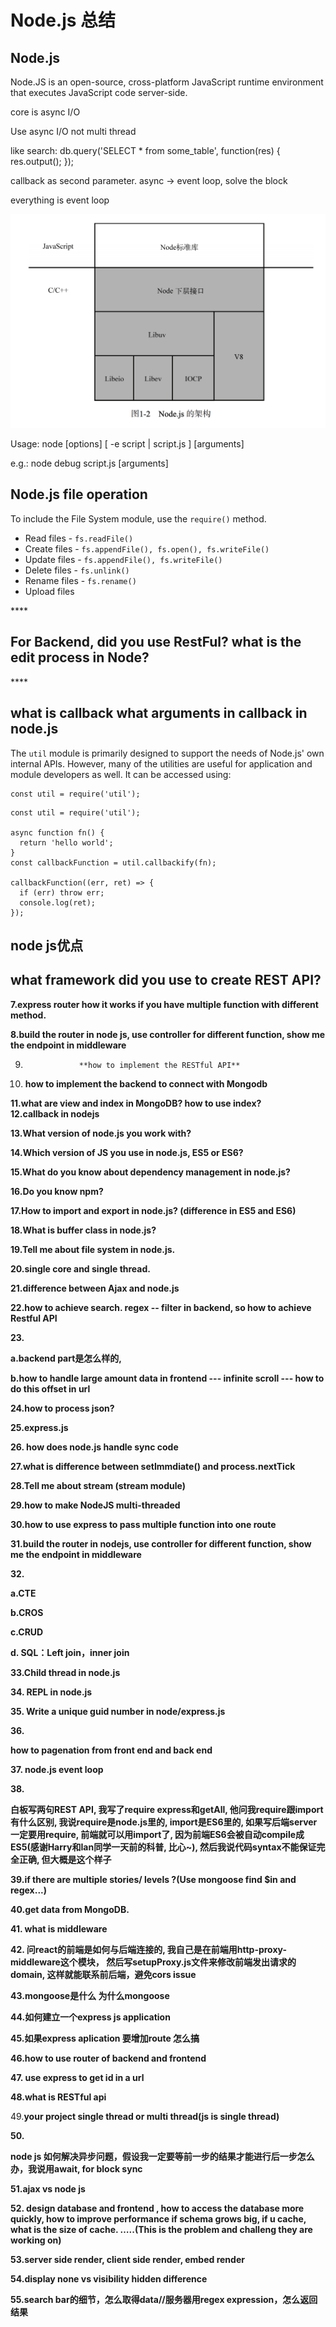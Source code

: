 # Node.js 总结

## Node.js

Node.JS is an open-source, cross-platform JavaScript runtime environment that executes JavaScript code server-side.

core is async I/O

Use async I/O not multi thread

like search:  db.query\('SELECT \* from some\_table', function\(res\) { res.output\(\); }\);

callback as second parameter. async -&gt; event loop, solve the block

everything is event loop

![](../.gitbook/assets/image%20%287%29.png)

Usage: node \[options\] \[ -e script \| script.js \] \[arguments\] 

e.g.: node debug script.js \[arguments\]



## **Node.js file operation**

To include the File System module, use the `require()` method.

* Read files - `fs.readFile()`
* Create files - `fs.appendFile(), fs.open(), fs.writeFile()`
* Update files - `fs.appendFile(), fs.writeFile()`
* Delete files - `fs.unlink()`
* Rename files - `fs.rename()`
* Upload files

\*\*\*\*

## **For Backend, did you use RestFul? what is the edit process in Node?**

\*\*\*\*

## **what is callback what arguments in callback in node.js**

The `util` module is primarily designed to support the needs of Node.js' own internal APIs. However, many of the utilities are useful for application and module developers as well. It can be accessed using:

```text
const util = require('util');
```

```text
const util = require('util');

async function fn() {
  return 'hello world';
}
const callbackFunction = util.callbackify(fn);

callbackFunction((err, ret) => {
  if (err) throw err;
  console.log(ret);
});
```

## **node js优点**

## **what framework did you use to create REST API?** 

**7.express router how it works if you have multiple function with different method.**

**8.build the router in node js, use controller for different function, show me the endpoint in middleware**

9.                 **how to implement the RESTful API**  


10. **how to implement the backend to connect with Mongodb**

**11.what are view and index in MongoDB? how to use index?  
12.callback in nodejs**

**13.What version of node.js you work with?**

**14.Which version of JS you use in node.js, ES5 or ES6?**

**15.What do you know about dependency management in node.js?**

**16.Do you know npm?**

**17.How to import and export in node.js? \(difference in ES5 and ES6\)**

**18.What is buffer class in node.js?**

**19.Tell me about file system in node.js.**

**20.single core and single thread.**

**21.difference between Ajax and node.js**

**22.how to achieve search.   regex -- filter in backend, so how to achieve  Restful API**

**23.**

  **a.backend part是怎么样的,** 

  **b.how to handle large amount data in frontend --- infinite scroll --- how to do this offset in url**

**24.how to process json?**

**25.express.js**

**26. how does node.js handle  sync code**

**27.what is  difference between setImmdiate\(\) and process.nextTick**

**28.Tell me about stream \(stream module\)**

**29.how to make NodeJS multi-threaded**

**30.how to use express to pass multiple function into one route**

**31.build the router in nodejs, use controller for different function, show me the endpoint in middleware**

**32.**

**a.CTE**

**b.CROS**

**c.CRUD**

**d. SQL：Left join，inner join**

**33.Child thread in node.js**

**34. REPL in node.js**

**35. Write a unique guid number in node/express.js**

**36.**

**how to pagenation from front end and back end**

**37. node.js event loop**

**38.**

**白板写两句REST API, 我写了require express和getAll, 他问我require跟import有什么区别, 我说require是node.js里的, import是ES6里的, 如果写后端server一定要用require, 前端就可以用import了, 因为前端ES6会被自动compile成ES5\(感谢Harry和Ian同学一天前的科普, 比心~\), 然后我说代码syntax不能保证完全正确, 但大概是这个样子**

**39.if there are multiple stories/ levels ?\(Use mongoose find $in and regex...\)**

**40.get data from MongoDB.**

**41. what is middleware**

**42. 问react的前端是如何与后端连接的, 我自己是在前端用http-proxy-middleware这个模块， 然后写setupProxy.js文件来修改前端发出请求的domain, 这样就能联系前后端，避免cors issue**

**43.mongoose是什么 为什么mongoose**

**44.如何建立一个express js application**

**45.如果express aplication 要增加route 怎么搞**

**46.how to use router of backend and frontend**

**47. use express to get id in a url**

**48.what is RESTful api**

49.**your project single thread or multi thread\(js is single thread\)**

**50.**

**node js 如何解决异步问题，假设我一定要等前一步的结果才能进行后一步怎么办，我说用await, for block sync**

**51.ajax vs node js**

**52. design database and frontend , how to access the database more quickly, how to improve performance if schema grows big, if u cache, what is the size of cache. …..\(This is the problem and challeng they are working on\)**

**53.server side render,  client side render, embed render**

**54.display none vs visibility hidden difference**

**55.search bar的细节，怎么取得data//服务器用regex expression，怎么返回结果**

  


  
  
  


  
  




